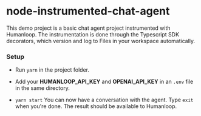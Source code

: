 # node-instrumented-chat-agent

This demo project is a basic chat agent project instrumented with Humanloop. The instrumentation is done through the Typescript SDK decorators, which version and log to Files in your workspace automatically.

### Setup

* Run `yarn` in the project folder.

* Add your **HUMANLOOP_API_KEY** and **OPENAI_API_KEY** in an `.env` file in the same directory.

* `yarn start` You can now have a conversation with the agent. Type `exit` when you're done. The result should be available to Humanloop.